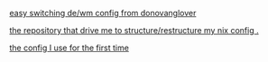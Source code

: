 [easy switching de/wm config from donovanglover](https://github.com/donovanglover/nix-config)

[the repository that drive me to structure/restructure my nix config .](https://github.com/erictossell/nixflakes)

[the config I use for the first time](https://github.com/ryan4yin/nix-config)
